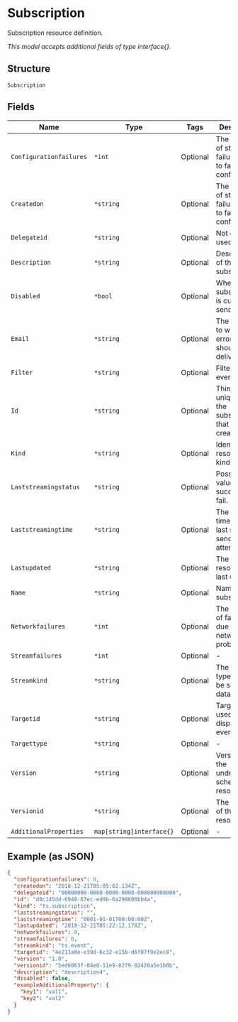 
# Subscription

Subscription resource definition.

*This model accepts additional fields of type interface{}.*

## Structure

`Subscription`

## Fields

| Name | Type | Tags | Description |
|  --- | --- | --- | --- |
| `Configurationfailures` | `*int` | Optional | The number of streaming failures due to faulty configuration. |
| `Createdon` | `*string` | Optional | The number of streaming failures due to faulty configuration. |
| `Delegateid` | `*string` | Optional | Not currently used. |
| `Description` | `*string` | Optional | Description of the subscription. |
| `Disabled` | `*bool` | Optional | Whether the subscription is currently sending data. |
| `Email` | `*string` | Optional | The address to which any error reports should be delivered. |
| `Filter` | `*string` | Optional | Filter for events. |
| `Id` | `*string` | Optional | ThingSpace unique ID for the subscription that was created. |
| `Kind` | `*string` | Optional | Identifies the resource kind. |
| `Laststreamingstatus` | `*string` | Optional | Possible values: success or fail. |
| `Laststreamingtime` | `*string` | Optional | The date and time that the last stream send was attempted. |
| `Lastupdated` | `*string` | Optional | The date the resource was last updated. |
| `Name` | `*string` | Optional | Name of the subscription. |
| `Networkfailures` | `*int` | Optional | The number of failures due to network problems. |
| `Streamfailures` | `*int` | Optional | - |
| `Streamkind` | `*string` | Optional | The event type that will be sent in the data stream. |
| `Targetid` | `*string` | Optional | Target to be used for dispatching events. |
| `Targettype` | `*string` | Optional | - |
| `Version` | `*string` | Optional | Version of the underlying schema resource. |
| `Versionid` | `*string` | Optional | The version of the resource. |
| `AdditionalProperties` | `map[string]interface{}` | Optional | - |

## Example (as JSON)

```json
{
  "configurationfailures": 0,
  "createdon": "2018-12-21T05:05:02.134Z",
  "delegateid": "00000000-0000-0000-0000-000000000000",
  "id": "d8c145dd-6948-67ec-ed9b-6a298806bb4a",
  "kind": "ts.subscription",
  "laststreamingstatus": "",
  "laststreamingtime": "0001-01-01T00:00:00Z",
  "lastupdated": "2018-12-21T05:22:12.178Z",
  "networkfailures": 0,
  "streamfailures": 0,
  "streamkind": "ts.event",
  "targetid": "4e211a0e-e39d-6c32-e15b-d6f07f9e2ec8",
  "version": "1.0",
  "versionid": "5ed6063f-04e0-11e9-8279-02420a5e1b0b",
  "description": "description4",
  "disabled": false,
  "exampleAdditionalProperty": {
    "key1": "val1",
    "key2": "val2"
  }
}
```

